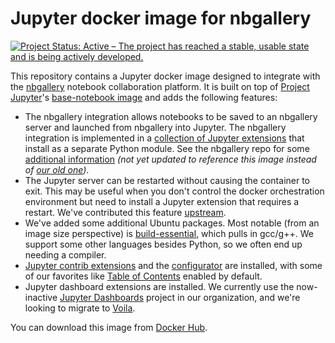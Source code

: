 # Jupyter docker image for nbgallery

[![Project Status: Active – The project has reached a stable, usable state and is being actively developed.](https://www.repostatus.org/badges/latest/active.svg)](https://www.repostatus.org/#active)

This repository contains a Jupyter docker image designed to integrate with the [nbgallery](https://github.com/nbgallery/nbgallery) notebook collaboration platform.  It is built on top of [Project Jupyter](https://jupyter.org/)'s [base-notebook image](https://github.com/jupyter/docker-stacks) and adds the following features:

 * The nbgallery integration allows notebooks to be saved to an nbgallery server and launched from nbgallery into Jupyter.  The nbgallery integration is implemented in a [collection of Jupyter extensions](https://github.com/nbgallery/nbgallery-extensions) that install as a separate Python module.  See the nbgallery repo for some [additional information](https://github.com/nbgallery/nbgallery/blob/master/docs/jupyter_integration.md) *(not yet updated to reference this image instead of [our old one](https://github.com/nbgallery/jupyter-alpine))*.
 * The Jupyter server can be restarted without causing the container to exit.  This may be useful when you don't control the docker orchestration environment but need to install a Jupyter extension that requires a restart.  We've contributed this feature [upstream](https://github.com/jupyter/docker-stacks/pull/917).
 * We've added some additional Ubuntu packages. Most notable (from an image size perspective) is [build-essential](https://packages.ubuntu.com/bionic/build-essential), which pulls in gcc/g++.  We support some other languages besides Python, so we often end up needing a compiler.
 * [Jupyter contrib extensions](https://github.com/ipython-contrib/jupyter_contrib_nbextensions) and the [configurator](https://github.com/Jupyter-contrib/jupyter_nbextensions_configurator) are installed, with some of our favorites like [Table of Contents](https://jupyter-contrib-nbextensions.readthedocs.io/en/latest/nbextensions/toc2/README.html) enabled by default.
 * Jupyter dashboard extensions are installed. We currently use the now-inactive [Jupyter Dashboards](https://github.com/jupyter/dashboards) project in our organization, and we're looking to migrate to [Voila](https://github.com/QuantStack/voila).

You can download this image from [Docker Hub](https://hub.docker.com/r/nbgallery/base-notebook).

